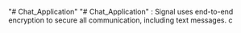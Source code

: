 "# Chat_Application" 
"# Chat_Application" : Signal uses end-to-end encryption to secure all communication, including text messages.
c
